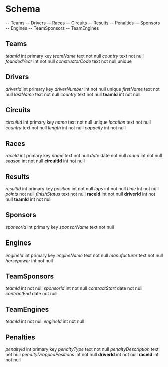 # Schema

-- Teams
-- Drivers
-- Races
-- Circuits
-- Results
-- Penalties
-- Sponsors
-- Engines
-- TeamSponsors
-- TeamEngines

## Teams

_teamId_ int primary key
_teamName_ text not null
_country_ text not null
_foundedYear_ int not null
_constructorCode_ text not null unique

## Drivers

_driverId_ int primary key
_driverNumber_ int not null unique
_firstName_ text not null
_lastName_ text not null
_country_ text not null
**teamId** int not null

## Circuits

_circuitId_ int primary key
_name_ text not null unique
_location_ text not null
_country_ text not null
_length_ int not null
_capacity_ int not null

## Races

_raceId_ int primary key
_name_ text not null
_date_ date not null
_round_ int not null
_season_ int not null
**circuitId** int not null

## Results

_resultId_ int primary key
_position_ int not null
_laps_ int not null
_time_ int not null
_points_ not null
_finishStatus_ text not null
**raceId** int not null
**driverId** int not null
**teamId** int not null

## Sponsors

_sponsorId_ int primary key
_sponsorName_ text not null

## Engines

_engineId_ int primary key
_engineName_ text not null
_manufacturer_ text not null
_horsepower_ int not null

## TeamSponsors

_teamId_ int not null
_sponsorId_ int not null
_contractStart_ date not null
_contractEnd_ date not null

## TeamEngines

_teamId_ int not null
_engineId_ int not null

## Penalties

_penaltyId_ int primary key
_penaltyType_ text not null
_penaltyDescription_ text not null
_penaltyDroppedPositions_ int not null
**driverId** int not null
**raceId** int not null
